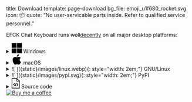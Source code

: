title: Download
template: page-download
bg_file: emoji_u1f680_rocket.svg
icon: 📦
quote: <q>No user-servicable parts inside. Refer to qualified service personnel.</q>

EFCK Chat Keyboard runs <del>well</del><ins>decently</ins> on all major desktop platforms: 

<div markdown="1">

<details id="win" markdown="1">
<summary itemprop="operatingSystem">
<svg style="width: 2em" xmlns="http://www.w3.org/2000/svg" color="#0078d4" viewBox="0 0 24 24"><path d="M0 0h11.4v11.4H0Zm12.6 0H24v11.4H12.6ZM0 12.6h11.4V24H0Zm12.6 0H24V24H12.6"/></svg>
Windows</summary>

[Windows installer EXE](/dl/win.html){: target=_blank}, 23 MB

#### Installation Notes

Once installed, use **keyboard shortcut**
<kbd>Ctrl</kbd>+<kbd>Alt</kbd>+<kbd>.</kbd> to run the program.

Since the free and open-source package doesn't want to pay
the fees associated with _Microsoft Developer Account_,
the release package is not cryptographically signed,
and you may encounter a blocker dialog window such as:

![Windows protected your PC — Microsoft Defender ... prevented an unrecognized app from starting.]({static}/images/windos-1.png){:.screenshot loading=lazy}
{:.center}

In order to circumvent it, click on **More info** link, and
then on **Run anyway**.

![Windows protected your PC ... Publisher: Unknown publisher]({static}/images/windos-2.png){:.screenshot loading=lazy}
{:.center}

Once program sales permit it, we will consider obtaining
_Microsoft Developer Account_.
</details>


<details id="mac" markdown="1">
<summary itemprop="operatingSystem">
<svg style="width: 2em;" xmlns="http://www.w3.org/2000/svg" color="gray" viewBox="0 0 24 24"><path d="M12.2 6.9c-1 0-2.5-1-4-1-2 0-4 1.1-5 3-2 3.6-.5 9 1.5 12 1 1.5 2.3 3.2 3.8 3.1 1.6 0 2.1-1 4-1 1.8 0 2.3 1 4 1 1.6 0 2.6-1.5 3.6-3a13 13 0 0 0 1.7-3.4 5.3 5.3 0 0 1-.6-9.4 5.6 5.6 0 0 0-4.4-2.4C14.8 5.6 13 7 12.2 7zm3.3-3c.9-1 1.4-2.5 1.3-3.9-1.2 0-2.7.8-3.6 1.8A5 5 0 0 0 12 5.5c1.3.1 2.7-.7 3.5-1.7"/></svg>
macOS</summary>
macOS package, 25 MB, flexible pricing:
<form id="buy-form" action="https://www.buymeacoffee.com/__k_"><label>💲 <input type="number" value="5" min=0 style="width: 7ch"></label> <button type="submit">Buy for $5</button></form>
<script>
let [f, input, btn] = document.querySelectorAll('#buy-form, #buy-form input, #buy-form button');
input.addEventListener('change', () => { btn.innerHTML = input.value > 0 ? 'Buy for $' + input.value : 'Download for free' });
f.addEventListener('submit', () => { if (input.value <= 0) { f.action = '/dl/mac.html'; f.target = "_blank"; } });
</script>
<small>Donations are processed by BuyMeACoffee.com.</small>
{: style="margin:0"}

<hr style="margin-top:4em">

#### Installation Notes

Post installation, it is recommended to
[assign a **keyboard shortcut**](https://support.apple.com/en-gu/guide/mac-help/mchlp2271/mac),
such as <kbd>Ctrl</kbd>+<kbd>Cmd</kbd>+<kbd>Space</kbd>
or <kbd>Ctrl</kbd>+<kbd>Cmd</kbd>+<kbd>.</kbd>,
to launch the app.

Since the free and open-source package doesn't want to pay $99
annual fee for the _Apple Developer Program_,
the release package is not cryptographically signed,
and you may encounter a blocker such as:

![... cannot be opened because it is from an unidentified developer]({static}/images/macos-1.png){:.screenshot loading=lazy}
{:.center}

In order to circumvent it, go to
**System Preferences | Security & Privacy**, and on **General** tab
click **Open Anyway**:

![System Preferences | Security & Privacy dialog, General tab, Open Anyway]({static}/images/macos-2.png){:.screenshot loading=lazy}
{:.center}

Afterwards, when you run EFCK for the first time, you may see:

![macOS cannot verify the developer of ... are you sure you want to open it?]({static}/images/macos-3.png){:.screenshot loading=lazy}
{:.center}

And you click **Open**.

When activating some emoji/text item for the first time,
you may additionally experience a blocker where you click **OK**:

![... wants access to control "System Events.app"]({static}/images/macos-4.png){:.screenshot loading=lazy}
{:.center}

This is needed so the app is
able to type into the previously focused window.
Again, go to
**System Preferences | Security & Privacy**, and on **Privacy** tab,
**Accessibility** menu, ensure EFCK is on the list of allowed apps.
If it's already there, but it doesn't work,
_add it again_ for good measure:

![System Preferences | Security & Privacy dialog, Privacy tab, Accessibility menu]({static}/images/macos-5.png){:.screenshot loading=lazy}
{:.center}

Without this permission, the activated item would instead
be placed into your clipboard.

Once program sales permit it, we will consider joining
_Apple Developer Program_.
</details>


<details id="linux" markdown="1">
<summary itemprop="operatingSystem" markdown="1">
![ ]({static}/images/linux.webp){: style="width: 2em;"}
GNU/Linux</summary>

[Generic GNU/Linux x64 binary archive](/dl/linux.html){: target=_blank} (X11/Wayland), 54 MB

[Debian / Ubuntu / Linux Mint DEB package](/dl/debian.html){: target=_blank}, 150 kB

Installation Notes
------------------
If on **X11**, additionally install package _**xdotool**_, e.g.

    sudo apt install xdotool

If on **Wayland**, additionally install package _**ydotool**_, e.g.

    sudo apt install ydotool

It is recommended to
assign a **keyboard shortcut**
such as <kbd>Win</kbd>+<kbd>.</kbd>,
<kbd>Ctrl</kbd>+<kbd>.</kbd>
or <kbd>Ctrl</kbd>+<kbd>Alt</kbd>+<kbd>.</kbd>
to execute `efck-chat-keyboard`.

</details>


<details markdown="1">
<summary markdown="1">
![ ]({static}/images/pypi.svg){: style="width: 2em;"}
PyPI</summary>
You can install
[EFCK from PyPI](https://pypi.org/project/efck/)
via:

    pip install 'efck[extra]'

    # Additionally, install preferred Qt
    pip install pyqt6  # or pyside6 or pyqt5

    # Run
    python -m efck
    # or
    efck-chat-keyboard

*[PyPI]: Python Package Index

</details>


<details markdown="1">
<summary>
<svg style="height: 2em;" xmlns="http://www.w3.org/2000/svg" fill-rule="evenodd" clip-rule="evenodd" image-rendering="optimizeQuality" shape-rendering="geometricPrecision" text-rendering="geometricPrecision" viewBox="0 0 411 512"><path d="M411 485a27 27 0 0 1-27 27H27a27 27 0 0 1-27-27V27A27 27 0 0 1 27 0h230c4 0 9 2 11 5l132 129c6 2 11 7 11 14v337zM205 246a14 14 0 0 1 28 7l-31 133a14 14 0 1 1-28-6l31-134zm68 129a14 14 0 0 1-18-22l42-37-42-37a14 14 0 0 1 18-21l55 48 1 1c6 6 5 15-1 20l-55 48zm-117-22a14 14 0 0 1-18 22l-55-48a14 14 0 0 1 0-21l55-48a14 14 0 0 1 18 21l-42 37 42 37zm225-187H257c-9 0-15-7-15-15V30H30v452h351V166zM272 52l89 84h-89V52z"/></svg>
Source code</summary>
Source code repository and issue tracker are
[hosted on GitHub](https://github.com/efck-chat-keyboard/efck/).
Contributions are welcome.
</details>

</div>


<div class="bmac"><a class href="https://www.buymeacoffee.com/__k_"><img loading="lazy" alt="Buy me a coffee" src="{static}/images/BuyMeACoffee.webp"></a></div>
